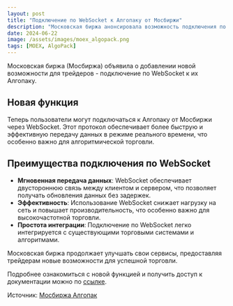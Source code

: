 ```yaml
---
layout: post
title: "Подключение по WebSocket к Алгопаку от Мосбиржи"
description: "Московская биржа анонсировала возможность подключения по WebSocket к их Алгопаку, улучшая доступность и функциональность для трейдеров."
date: 2024-06-22
image: /assets/images/moex_algopack.png
tags: [MOEX, AlgoPack]
---
```


Московская биржа (Мосбиржа) объявила о добавлении новой возможности для трейдеров - подключение по WebSocket к их Алгопаку.

## Новая функция

Теперь пользователи могут подключаться к Алгопаку от Мосбиржи через WebSocket. Этот протокол обеспечивает более быструю и эффективную передачу данных в режиме реального времени, что особенно важно для алгоритмической торговли.

## Преимущества подключения по WebSocket

- **Мгновенная передача данных**: WebSocket обеспечивает двустороннюю связь между клиентом и сервером, что позволяет получать обновления данных без задержек.
- **Эффективность**: Использование WebSocket снижает нагрузку на сеть и повышает производительность, что особенно важно для высокочастотной торговли.
- **Простота интеграции**: Подключение по WebSocket легко интегрируется с существующими торговыми системами и алгоритмами.

Московская биржа продолжает улучшать свои сервисы, предоставляя трейдерам новые возможности для успешной торговли.

Подробнее ознакомиться с новой функцией и получить доступ к документации можно по [ссылке](https://moexalgo.github.io/api/websocket/).

Источник: [Мосбиржа Алгопак](https://moexalgo.github.io/api/websocket/)